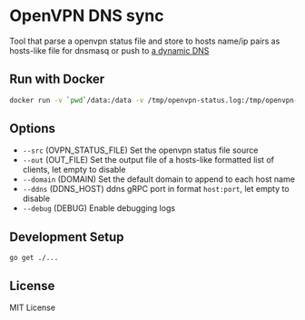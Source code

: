 # OpenVPN DNS sync

Tool that parse a openvpn status file and store to hosts name/ip pairs as hosts-like file for dnsmasq or push to [a dynamic DNS](https://github.com/muka/ddns)

## Run with Docker

```bash
docker run -v `pwd`/data:/data -v /tmp/openvpn-status.log:/tmp/openvpn-status.log raptorbox/ovpndns-amd64 -s /tmp/openvpn-status.log -o /data/hosts
```

## Options

- `--src` (OVPN_STATUS_FILE) Set the openvpn status file source
- `--out` (OUT_FILE) Set the output file of a hosts-like formatted list of clients, let empty to disable
- `--domain` (DOMAIN) Set the default domain to append to each host name
- `--ddns` (DDNS_HOST) ddns gRPC port in format `host:port`, let empty to disable
- `--debug` (DEBUG) Enable debugging logs

## Development Setup

`go get ./...`

## License

MIT License
